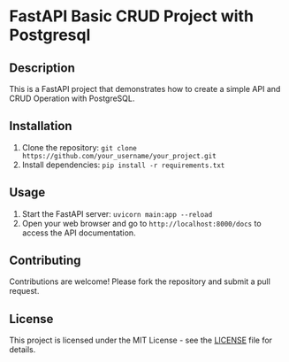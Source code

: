 # FastAPI Basic CRUD Project with Postgresql

## Description
This is a FastAPI project that demonstrates how to create a simple API and CRUD Operation with PostgreSQL.

## Installation
1. Clone the repository: `git clone https://github.com/your_username/your_project.git`
2. Install dependencies: `pip install -r requirements.txt`

## Usage
1. Start the FastAPI server: `uvicorn main:app --reload`
2. Open your web browser and go to `http://localhost:8000/docs` to access the API documentation.

## Contributing
Contributions are welcome! Please fork the repository and submit a pull request.

## License
This project is licensed under the MIT License - see the [LICENSE](LICENSE) file for details.
